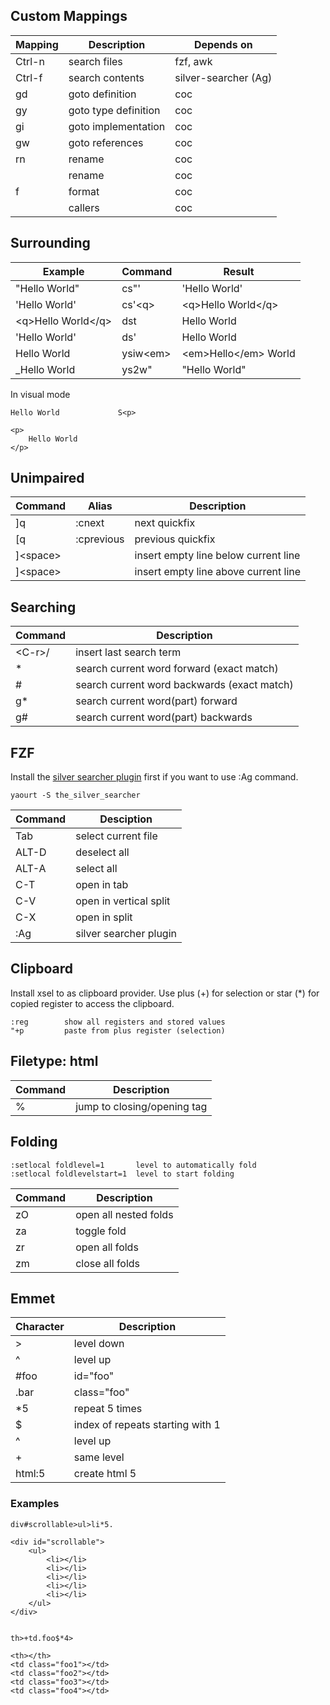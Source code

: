 
Custom Mappings
---------------

Mapping    |  Description                                                                           |   Depends on
-----------|----------------------------------------------------------------------------------------|-----------------------
Ctrl-n     |  search files                                                                          |   fzf, awk
Ctrl-f     | search contents                                                                        | silver-searcher (Ag)
gd         | goto definition                                                                        | coc
gy         | goto type definition                                                                   | coc
gi         | goto implementation                                                                    | coc
gw         | goto references                                                                        | coc
<leader>rn | rename                                                                                 | coc
<A-F6>     | rename                                                                                 | coc
<leader>f  | format                                                                                 | coc
<A-F7>     | callers                                                                                | coc

Surrounding
-----------

Example             |   Command     |   Result
--------------------|---------------|-----------------------------
"Hello World"       |   cs"'        |   'Hello World'
'Hello World'       |   cs'&lt;q&gt;      |   &lt;q&gt;Hello World&lt;/q&gt;
&lt;q&gt;Hello World&lt;/q&gt;  |   dst         |   Hello World
'Hello World'       |   ds'         |   Hello World
Hello World         |   ysiw&lt;em&gt;    |    &lt;em&gt;Hello&lt;/em&gt; World
_Hello World        |   ys2w"       |   "Hello World"

In visual mode

    Hello World             S<p>

    <p>
        Hello World
    </p>

Unimpaired
----------

Command             | Alias         | Description
--------------------|---------------|-------
]q                  | :cnext        | next quickfix 
[q                  | :cprevious    | previous quickfix 
]&lt;space&gt;      |               | insert empty line below current line
]&lt;space&gt;      |               | insert empty line above current line

Searching
---------

Command   | Description
----------|-----------------------------------------------------
&lt;C-r&gt;/    | insert last search term
*         | search current word forward     (exact match)
#         | search current word backwards   (exact match)
g*        | search current word(part) forward
g#        | search current word(part) backwards

FZF
---

Install the [silver searcher plugin](https://github.com/ggreer/the_silver_searcher) first if you want to use :Ag command.
    
    yaourt -S the_silver_searcher


Command   | Desciption
----------|----------------------------
Tab       | select current file
ALT-D     | deselect all
ALT-A     | select all
C-T       | open in tab
C-V       | open in vertical split
C-X       | open in split
:Ag       | silver searcher plugin

Clipboard
---------

Install xsel to as clipboard provider. Use plus (+) for selection or star (*) for copied register to access the clipboard.

    :reg        show all registers and stored values
    "+p         paste from plus register (selection)

Filetype: html
--------------

Command   | Description
----------|-----------------------------------
%         | jump to closing/opening tag

Folding
-------

    :setlocal foldlevel=1       level to automatically fold
    :setlocal foldlevelstart=1  level to start folding


Command  |  Description
---------|-------------------------
zO       |  open all nested folds
za       |  toggle fold
zr       |  open all folds
zm       |  close all folds

Emmet
-----

Character | Description
----------|-------------
>         | level down
^         | level up
#foo      | id="foo"
.bar      | class="foo"
*5        | repeat 5 times
$         | index of repeats starting with 1
^         | level up
+         | same level
html:5    | create html 5

### Examples

    div#scrollable>ul>li*5.

    <div id="scrollable">
        <ul>
            <li></li>
            <li></li>
            <li></li>
            <li></li>
            <li></li>
        </ul>
    </div>
    

    th>+td.foo$*4>

    <th></th>
    <td class="foo1"></td>
    <td class="foo2"></td>
    <td class="foo3"></td>
    <td class="foo4"></td>
